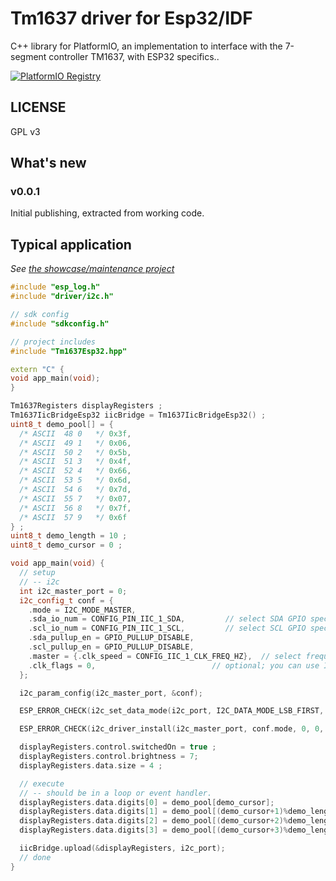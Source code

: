 # Tm1637 driver for Esp32/IDF
C++ library for PlatformIO, an implementation to interface with the 7-segment controller TM1637, with ESP32 specifics..

[![PlatformIO Registry](https://badges.registry.platformio.org/packages/sporniket/library/Tm1637Esp32-by-sporniket.svg)](https://registry.platformio.org/libraries/sporniket/Tm1637Esp32-by-sporniket)

## LICENSE

GPL v3

## What's new

### v0.0.1

Initial publishing, extracted from working code.


## Typical application

_See [the showcase/maintenance project](https://github.com/sporniket/esp32-idf-workspace-i2c)_

```cpp
#include "esp_log.h"
#include "driver/i2c.h"

// sdk config
#include "sdkconfig.h"

// project includes
#include "Tm1637Esp32.hpp"

extern "C" {
void app_main(void);
}

Tm1637Registers displayRegisters ;
Tm1637IicBridgeEsp32 iicBridge = Tm1637IicBridgeEsp32() ;
uint8_t demo_pool[] = {
  /* ASCII  48 0   */ 0x3f,
  /* ASCII  49 1   */ 0x06,
  /* ASCII  50 2   */ 0x5b,
  /* ASCII  51 3   */ 0x4f,
  /* ASCII  52 4   */ 0x66,
  /* ASCII  53 5   */ 0x6d,
  /* ASCII  54 6   */ 0x7d,
  /* ASCII  55 7   */ 0x07,
  /* ASCII  56 8   */ 0x7f,
  /* ASCII  57 9   */ 0x6f
} ;
uint8_t demo_length = 10 ;
uint8_t demo_cursor = 0 ;

void app_main(void) {
  // setup
  // -- i2c
  int i2c_master_port = 0;
  i2c_config_t conf = {
    .mode = I2C_MODE_MASTER,
    .sda_io_num = CONFIG_PIN_IIC_1_SDA,         // select SDA GPIO specific to your project
    .scl_io_num = CONFIG_PIN_IIC_1_SCL,         // select SCL GPIO specific to your project
    .sda_pullup_en = GPIO_PULLUP_DISABLE,
    .scl_pullup_en = GPIO_PULLUP_DISABLE,
    .master = {.clk_speed = CONFIG_IIC_1_CLK_FREQ_HZ},  // select frequency specific to your project
    .clk_flags = 0,                          // optional; you can use I2C_SCLK_SRC_FLAG_* flags to choose i2c source clock here
  };

  i2c_param_config(i2c_master_port, &conf);

  ESP_ERROR_CHECK(i2c_set_data_mode(i2c_port, I2C_DATA_MODE_LSB_FIRST, I2C_DATA_MODE_LSB_FIRST));

  ESP_ERROR_CHECK(i2c_driver_install(i2c_master_port, conf.mode, 0, 0, 0));

  displayRegisters.control.switchedOn = true ;
  displayRegisters.control.brightness = 7;
  displayRegisters.data.size = 4 ;

  // execute
  // -- should be in a loop or event handler.
  displayRegisters.data.digits[0] = demo_pool[demo_cursor];
  displayRegisters.data.digits[1] = demo_pool[(demo_cursor+1)%demo_length];
  displayRegisters.data.digits[2] = demo_pool[(demo_cursor+2)%demo_length];
  displayRegisters.data.digits[3] = demo_pool[(demo_cursor+3)%demo_length];

  iicBridge.upload(&displayRegisters, i2c_port);
  // done
}
```
